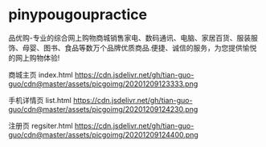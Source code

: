 # pinypougoupractice

品优购-专业的综合网上购物商城销售家电、数码通讯、电脑、家居百货、服装服饰、母婴、图书、食品等数万个品牌优质商品.便捷、诚信的服务，为您提供愉悦的网上购物体验!

商城主页 index.html
https://cdn.jsdelivr.net/gh/tian-guo-guo/cdn@master/assets/picgoimg/20201209123333.png

手机详情页 list.html
https://cdn.jsdelivr.net/gh/tian-guo-guo/cdn@master/assets/picgoimg/20201209124230.png

注册页 regsiter.html
https://cdn.jsdelivr.net/gh/tian-guo-guo/cdn@master/assets/picgoimg/20201209124400.png
